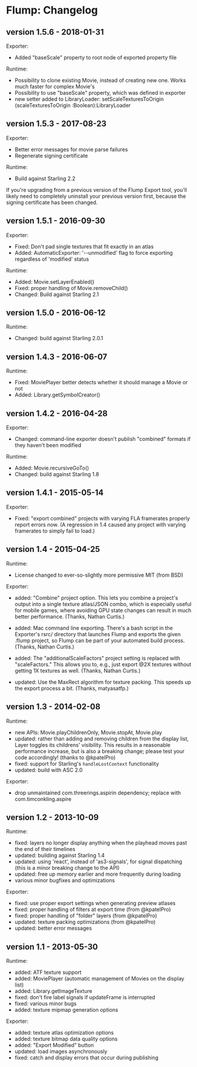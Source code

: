 Flump: Changelog
================
version 1.5.6 - 2018-01-31
--------------------------
Exporter:
- Added "baseScale" property to root node of exported property file

Runtime:
- Possibility to clone existing Movie, instead of creating new one. Works much faster for complex Movie's
- Possibility to use "baseScale" property, which was defined in exporter
- new setter added to LibraryLoader:
setScaleTexturesToOrigin (scaleTexturesToOrigin :Boolean):LibraryLoader


version 1.5.3 - 2017-08-23
--------------------------
Exporter:
- Better error messages for movie parse failures
- Regenerate signing certificate

Runtime:
- Build against Starling 2.2

If you're upgrading from a previous version of the Flump Export tool, you'll likely need to completely uninstall your previous version first, because the signing certificate has been changed.


version 1.5.1 - 2016-09-30
--------------------------
Exporter:
- Fixed: Don't pad single textures that fit exactly in an atlas
- Added: AutomaticExporter: '--unmodified' flag to force exporting regardless of 'modified' status

Runtime:
- Added: Movie.setLayerEnabled()
- Fixed: proper handling of Movie.removeChild()
- Changed: Build against Starling 2.1


version 1.5.0 - 2016-06-12
--------------------------
Runtime:
- Changed: build against Starling 2.0.1


version 1.4.3 - 2016-06-07
--------------------------
Runtime:
- Fixed: MoviePlayer better detects whether it should manage a Movie or not
- Added: Library.getSymbolCreator()


version 1.4.2 - 2016-04-28
--------------------------
Exporter:
- Changed: command-line exporter doesn't publish "combined" formats if they haven't been modified

Runtime:
- Added: Movie.recursiveGoTo()
- Changed: build against Starling 1.8


version 1.4.1 - 2015-05-14
--------------------------

Exporter:
- Fixed: "export combined" projects with varying FLA framerates properly report errors now. (A regression in 1.4 caused any project with varying framerates to simply fail to load.)


version 1.4 - 2015-04-25
------------------------

Runtime:
- License changed to ever-so-slightly more permissive MIT (from BSD)

Exporter:
- added: "Combine" project option. This lets you combine a project's output into a single texture atlas/JSON combo, which is especially useful for mobile games, where avoiding GPU state changes can result in much better performance. (Thanks, Nathan Curtis.)

- added: Mac command line exporting. There's a bash script in the Exporter's rsrc/ directory that launches Flump and exports the given .flump project, so Flump can be part of your automated build process. (Thanks, Nathan Curtis.)

- added: The "additionalScaleFactors" project setting is replaced with "scaleFactors." This allows you to, e.g., just export @2X textures without getting 1X textures as well. (Thanks, Nathan Curtis.)

- updated: Use the MaxRect algorithm for texture packing. This speeds up the export process a bit. (Thanks, matyasatfp.)


version 1.3 - 2014-02-08
------------------------

Runtime:
- new APIs: Movie.playChildrenOnly, Movie.stopAt, Movie.play
- updated: rather than adding and removing children from the display list, Layer toggles its
    childrens' visibility. This results in a reasonable performance increase, but is also a
    breaking change; please test your code accordingly! (thanks to @kpatelPro)
- fixed: support for Starling's `handleLostContext` functionality
- updated: build with ASC 2.0

Exporter:
- drop unmaintained com.threerings.aspirin dependency; replace with com.timconkling.aspire

version 1.2 - 2013-10-09
------------------------

Runtime:
- fixed: layers no longer display anything when the playhead moves past the end of their timelines
- updated: building against Starling 1.4
- updated: using 'react', instead of 'as3-signals', for signal dispatching (this is a minor breaking change to the API)
- updated: free up memory earlier and more frequently during loading
- various minor bugfixes and optimizations

Exporter:
- fixed: use proper export settings when generating preview atlases
- fixed: proper handling of filters at export time (from @kpatelPro)
- fixed: proper handling of "folder" layers (from @kpatelPro)
- updated: texture packing optimizations (from @kpatelPro)
- updated: better error messages

version 1.1 - 2013-05-30
------------------------

Runtime:
- added: ATF texture support
- added: MoviePlayer (automatic management of Movies on the display list)
- added: Library.getImageTexture
- fixed: don't fire label signals if updateFrame is interrupted
- fixed: various minor bugs
- added: texture mipmap generation options

Exporter:
- added: texture atlas optimization options
- added: texture bitmap data quality options
- added: "Export Modified" button
- updated: load images asynchronously
- fixed: catch and display errors that occur during publishing
